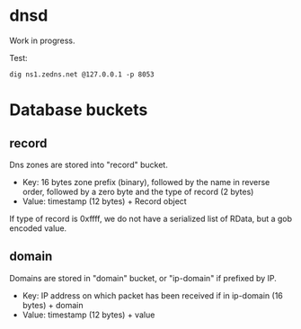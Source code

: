 # dnsd

Work in progress.

Test:

	dig ns1.zedns.net @127.0.0.1 -p 8053

# Database buckets

## record

Dns zones are stored into "record" bucket.

* Key: 16 bytes zone prefix (binary), followed by the name in reverse order, followed by a zero byte and the type of record (2 bytes)
* Value: timestamp (12 bytes) + Record object

If type of record is 0xffff, we do not have a serialized list of RData, but a gob encoded value.

## domain

Domains are stored in "domain" bucket, or "ip-domain" if prefixed by IP.

* Key: IP address on which packet has been received if in ip-domain (16 bytes) + domain
* Value: timestamp (12 bytes) + value
